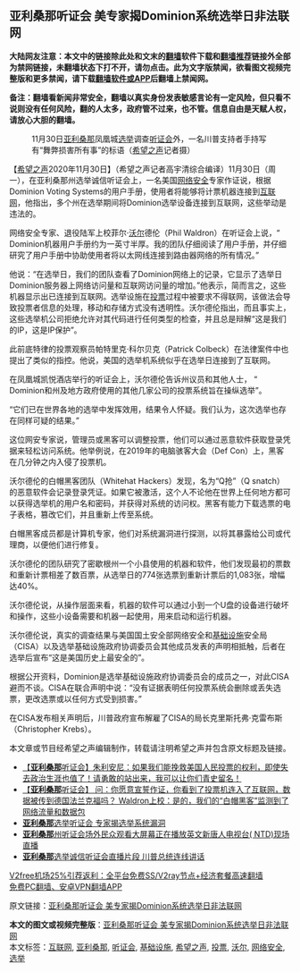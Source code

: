  <h2>亚利桑那听证会 美专家揭Dominion系统选举日非法联网</h2> <p class="notice"><b>大陆网友注意：本文中的链接除此处和文末的<a href="https://github.com/bannedbook/fanqiang" >翻墙</a>软件下载和<a href="https://github.com/killgcd/justmysocks/blob/master/README.md">翻墙推荐</a>链接外全部为禁网链接，未翻墙状态下打不开，请勿点击。此为文字版禁闻，欲看图文视频完整版和更多禁闻，请下载<a href="https://github.com/bannedbook/fanqiang">翻墙软件或APP</a>后翻墙上禁闻网。</p><p>备注：翻墙看新闻非常安全，翻墙以真实身份发表敏感言论有一定风险，但只看不说则没有任何风险，翻的人太多，政府管不过来，也不管。信息自由是天赋人权，请放心大胆的翻墙。</b></p>  <div class="entry"> <figure><figcaption>11月30日<a href="https://www.bannedbook.org/bnews/tag/%e4%ba%9a%e5%88%a9%e6%a1%91%e9%82%a3/" class="st_tag internal_tag" rel="tag" title="标签 亚利桑那 下的日志">亚利桑那</a>凤凰城<a href="https://www.bannedbook.org/bnews/tag/%e9%80%89%e4%b8%be/" class="st_tag internal_tag" rel="tag" title="标签 选举 下的日志">选举</a>调查<a href="https://www.bannedbook.org/bnews/tag/%e5%90%ac%e8%af%81%e4%bc%9a/" class="st_tag internal_tag" rel="tag" title="标签 听证会 下的日志">听证会</a>外，一名川普支持者手持写有“舞弊损害所有事”的标语（<a href="https://www.bannedbook.org/bnews/tag/%e5%b8%8c%e6%9c%9b%e4%b9%8b%e5%a3%b0/" class="st_tag internal_tag" rel="tag" title="标签 希望之声 下的日志">希望之声</a>记者摄）</figcaption></figure> <p>【<span class='wp_keywordlink_affiliate'><a href="https://www.soundofhope.org" title="希望之声" target="_blank">希望之声</a></span>2020年11月30日】（希望之声记者高宇清综合编译）11月30日（周一），在亚利桑那州选举诚信听证会上，一名美国<a href="https://www.bannedbook.org/bnews/tag/%e7%bd%91%e7%bb%9c%e5%ae%89%e5%85%a8/" class="st_tag internal_tag" rel="tag" title="标签 网络安全 下的日志">网络安全</a>专家作证说，根据Dominion Voting Systems的用户手册，使用者将能够将计票机器连接到<a href="https://www.bannedbook.org/bnews/tag/%e4%ba%92%e8%81%94%e7%bd%91/" class="st_tag internal_tag" rel="tag" title="标签 互联网 下的日志">互联网</a>，他指出，多个州在选举期间将Dominion选举设备连接到互联网，这些举动是违法的。</p> <p>网络安全专家、退役陆军上校菲尔‧<a href="https://www.bannedbook.org/bnews/tag/%E6%B2%83%E5%B0%94/" class="st_tag internal_tag" rel="tag" title="标签 沃尔 下的日志">沃尔</a>德伦（Phil Waldron）在听证会上说，“ Dominion机器用户手册约为一英寸半厚。我的团队仔细阅读了用户手册，并仔细研究了用户手册中协助使用者将以太网线连接到路由器网络的所有情况。”</p> <p>他说：“在选举日，我们的团队查看了Dominion网络上的记录，它显示了选举日Dominion服务器上网络访问量和互联网访问量的增加。”他表示，简而言之，这些机器显示出已连接到互联网。选举设施在<a href="https://www.bannedbook.org/bnews/tag/%E6%8A%95%E7%A5%A8/" class="st_tag internal_tag" rel="tag" title="标签 投票 下的日志">投票</a>过程中被要求不得联网，该做法会导致投票者信息的处理，移动和存储方式没有透明性。沃尔德伦指出，而且事实上，这些选举机公司拒绝允许对其代码进行任何类型的检查，并且总是辩解“这是我们的IP，这是IP保护”。</p> <p>此前底特律的投票观察员帕特里克·科尔贝克（Patrick Colbeck）在法律案件中也提出了类似的指控。他说，美国的选举机系统似乎在选举日连接到了互联网。</p>  <p>在凤凰城凯悦酒店举行的听证会上，沃尔德伦告​​诉州议员和其他人士， “ Dominion和州及地方政府使用的其他几家公司的投票系统旨在操纵选举”。</p> <p>“它们已在世界各地的选举中发挥效用，结果令人怀疑。我们认为，这次选举也存在同样可疑的结果。”</p> <p>这位网安专家说，管理员或黑客可以调整投票，他们可以通过恶意软件获取登录凭据来轻松访问系统。他举例说，在2019年的电脑骇客大会（Def Con）上，黑客在几分钟之内入侵了投票机。</p> <p>沃尔德伦的白帽黑客团队（Whitehat Hackers）发现，名为“Q抢”（Q snatch）的恶意软件会记录登录凭证。如果它被激活，这个人不论他在世界上任何地方都可以获得选举机的用户名和密码，并获得对系统的访问权。黑客有能力下载选票的电子表格，篡改它们，并且重新上传至系统。</p>  <p>白帽黑客成员都是计算机专家，他们对系统漏洞进行探测，以将其暴露给公司或代理商，以便他们进行修复。</p> <p>沃尔德伦的团队研究了密歇根州一个小县使用的机器和软件，他们发现最初的票数和重新计票相差了数百票，从选举日的774张选票到重新计票后的1,083张，增幅达40%。</p> <p>沃尔德伦说，从操作层面来看，机器的软件可以通过小到一个U盘的设备进行破坏和操作，这些小设备需要和机器一起使用，用来启动和运行机器。</p> <p>沃尔德伦说，真实的调查结果与美国国土安全部网络安全和<a href="https://www.bannedbook.org/bnews/tag/%E5%9F%BA%E7%A1%80%E8%AE%BE%E6%96%BD/" class="st_tag internal_tag" rel="tag" title="标签 基础设施 下的日志">基础设施</a>安全局（CISA）以及选举基础设施政府协调委员会其他成员发表的声明相抵触，后者在选举后宣布“这是美国历史上最安全的”。</p>  <p>根据公开资料，Dominion是选举基础设施政府协调委员会的成员之一，对此CISA避而不谈。CISA在联合声明中说：“没有证据表明任何投票系统会删除或丢失选票，更改选票或以任何方式受到损害。”</p> <p>在CISA发布相关声明后，川普政府宣布解雇了CISA的局长克里斯托弗‧克雷布斯（Christopher Krebs）。</p> <p>本文章或节目经希望之声编辑制作，转载请注明希望之声并包含原文标题及链接。</p> <ul class='op-related-articles' title='相关阅读'> <li><a href='https://www.bannedbook.org/bnews/bannedvideo/20201201/1439969.html' target='_blank'>【<b>亚利桑那</b>听证会】朱利安尼：如果我们能挽救美国人民投票的权利，即使失去政治生涯也值了！请勇敢的站出来，我可以让你们青史留名！</a></li> <li><a href='https://www.bannedbook.org/bnews/bannedvideo/20201201/1439968.html' target='_blank'>【<b>亚利桑那</b>听证会】 问：你愿意宣誓作证，你看到了投票机连入了互联网，数据被传到德国法兰克福吗？ Waldron上校：是的，我们的“白帽黑客”监测到了网络流量和数据包</a></li> <li><a href='https://www.bannedbook.org/bnews/bannedvideo/20201201/1439945.html' target='_blank'><b>亚利桑那</b>选举听证会 专家揭选举系统漏洞</a></li> <li><a href='https://www.bannedbook.org/bnews/bannedvideo/20201201/1439929.html' target='_blank'><b>亚利桑那</b>州听证会场外民众观看大屏幕正在播放英文新唐人电视台( NTD)现场直播</a></li> <li><a href='https://www.bannedbook.org/bnews/bannedvideo/20201201/1439919.html' target='_blank'><b>亚利桑那</b>选举诚信听证会直播片段  川普总统连线讲话</a></li> </ul> <p class="texttj"> <a href="https://www.bannedbook.org/forum23/topic22702.html" target="_blank">V2free机场25%引荐返利：全平台免费SS/V2ray节点+经济套餐高速翻墙</a><br/> <a href="https://github.com/bannedbook/fanqiang/wiki/%E7%A6%81%E9%97%BB%E7%BD%91%E5%AE%89%E5%8D%93%E7%BF%BB%E5%A2%99%E6%96%B0%E9%97%BBAPP" target="_blank">免费PC翻墙、安卓VPN翻墙APP</a></p><p>原文链接：<a class="src_link"  href="https://www.soundofhope.org/post/448681" target="_blank">亚利桑那听证会 美专家揭Dominion系统选举日非法联网</a></p> <a name='sharetosocial'></a>       <div><b>本文的图文或视频完整版</b>：<a href='https://www.bannedbook.org/bnews/comments/20201201/1439970.html'>亚利桑那听证会 美专家揭Dominion系统选举日非法联网</a></div>  </div><!--END ENTRY--> <div class="postfooter"> <div>本文标签：<a href="https://www.bannedbook.org/bnews/tag/%e4%ba%92%e8%81%94%e7%bd%91/" rel="tag">互联网</a>, <a href="https://www.bannedbook.org/bnews/tag/%e4%ba%9a%e5%88%a9%e6%a1%91%e9%82%a3/" rel="tag">亚利桑那</a>, <a href="https://www.bannedbook.org/bnews/tag/%e5%90%ac%e8%af%81%e4%bc%9a/" rel="tag">听证会</a>, <a href="https://www.bannedbook.org/bnews/tag/%E5%9F%BA%E7%A1%80%E8%AE%BE%E6%96%BD/" rel="tag">基础设施</a>, <a href="https://www.bannedbook.org/bnews/tag/%e5%b8%8c%e6%9c%9b%e4%b9%8b%e5%a3%b0/" rel="tag">希望之声</a>, <a href="https://www.bannedbook.org/bnews/tag/%E6%8A%95%E7%A5%A8/" rel="tag">投票</a>, <a href="https://www.bannedbook.org/bnews/tag/%E6%B2%83%E5%B0%94/" rel="tag">沃尔</a>, <a href="https://www.bannedbook.org/bnews/tag/%e7%bd%91%e7%bb%9c%e5%ae%89%e5%85%a8/" rel="tag">网络安全</a>, <a href="https://www.bannedbook.org/bnews/tag/%e9%80%89%e4%b8%be/" rel="tag">选举</a></div>  </div><!--END POSTFOOTER--> 